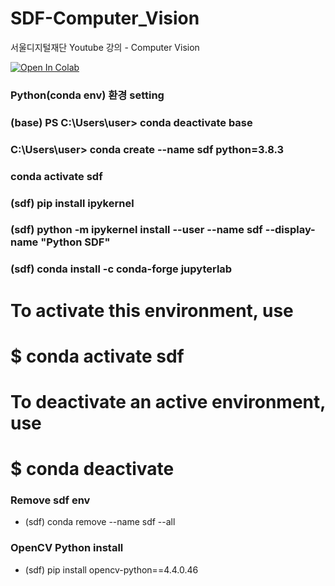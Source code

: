 # SDF-Computer_Vision

서울디지털재단 Youtube 강의 - Computer Vision


[![Open In Colab](https://colab.research.google.com/assets/colab-badge.svg)](https://colab.research.google.com/github/googlecolab/colabtools/blob/master/notebooks/colab-github-demo.ipynb)

### Python(conda env) 환경 setting

###  (base) PS C:\Users\user> conda deactivate base
###  C:\Users\user> conda create --name sdf python=3.8.3
###  conda activate sdf
###  (sdf) pip install ipykernel
###  (sdf) python -m ipykernel install --user --name sdf --display-name "Python SDF"
###  (sdf) conda install -c conda-forge jupyterlab

 #
 # To activate this environment, use
 #
 #     $ conda activate sdf
 #
 # To deactivate an active environment, use
 #
 #     $ conda deactivate

### Remove sdf env
- (sdf) conda remove --name sdf --all
  
### OpenCV Python install
- (sdf) pip install opencv-python==4.4.0.46
